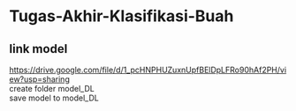 # Tugas-Akhir-Klasifikasi-Buah
## link model 
https://drive.google.com/file/d/1_pcHNPHUZuxnUpfBElDpLFRo90hAf2PH/view?usp=sharing
<br> create folder model_DL 
<br> save model to model_DL
